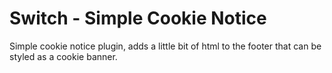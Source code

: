 # Switch - Simple Cookie Notice

Simple cookie notice plugin, adds a little bit of html to the footer that can be styled as a cookie banner.
